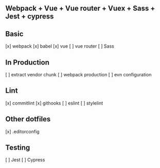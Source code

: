 Webpack + Vue + Vue router + Vuex + Sass + Jest + cypress
--

Basic
--
[x] webpack
[x] babel
[x] vue
[ ] vue router
[ ] Sass

In Production
--
[ ] extract vendor chunk
[ ] webpack production
[ ] evn configuration

Lint
--
[x] commitlint
[x] githooks
[ ] eslint
[ ] stylelint

Other dotfiles
--
[x] .editorconfig

Testing
--
[ ] Jest
[ ] Cypress
